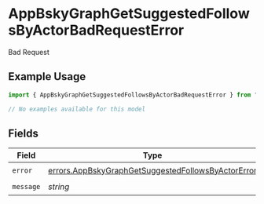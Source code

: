 # AppBskyGraphGetSuggestedFollowsByActorBadRequestError

Bad Request

## Example Usage

```typescript
import { AppBskyGraphGetSuggestedFollowsByActorBadRequestError } from "@speakeasy-sdks/bluesky/models/errors";

// No examples available for this model
```

## Fields

| Field                                                                                                                    | Type                                                                                                                     | Required                                                                                                                 | Description                                                                                                              |
| ------------------------------------------------------------------------------------------------------------------------ | ------------------------------------------------------------------------------------------------------------------------ | ------------------------------------------------------------------------------------------------------------------------ | ------------------------------------------------------------------------------------------------------------------------ |
| `error`                                                                                                                  | [errors.AppBskyGraphGetSuggestedFollowsByActorError](../../models/errors/appbskygraphgetsuggestedfollowsbyactorerror.md) | :heavy_check_mark:                                                                                                       | N/A                                                                                                                      |
| `message`                                                                                                                | *string*                                                                                                                 | :heavy_check_mark:                                                                                                       | N/A                                                                                                                      |